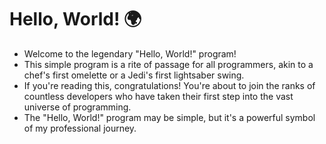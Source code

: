# Hello, World! 🌍

- Welcome to the legendary "Hello, World!" program! 
- This simple program is a rite of passage for all programmers, akin to a chef's first omelette or a Jedi's first lightsaber swing. 
- If you're reading this, congratulations! You're about to join the ranks of countless developers who have taken their first step into the vast universe of programming.
- The "Hello, World!" program may be simple, but it's a powerful symbol of my professional journey.
